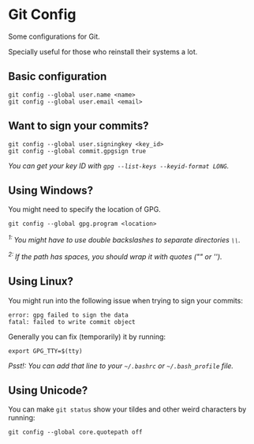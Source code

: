 # Git Config

Some configurations for Git.

Specially useful for those who reinstall their systems a lot.

## Basic configuration

```
git config --global user.name <name>
git config --global user.email <email>
```

## Want to sign your commits?

```
git config --global user.signingkey <key_id>
git config --global commit.gpgsign true
```

*You can get your key ID with `gpg --list-keys --keyid-format LONG`.*

## Using Windows?

You might need to specify the location of GPG.

```
git config --global gpg.program <location>
```

*<sup>1: </sup>You might have to use double backslashes to separate directories `\\`.*

*<sup>2: </sup>If the path has spaces, you should wrap it with quotes ("" or '').*

## Using Linux?

You might run into the following issue when trying to sign your commits:

```
error: gpg failed to sign the data
fatal: failed to write commit object
```

Generally you can fix (temporarily) it by running:

```
export GPG_TTY=$(tty)
```

_Psst!: You can add that line to your `~/.bashrc` or `~/.bash_profile` file._

## Using Unicode?

You can make `git status` show your tildes and other weird characters by running:

```
git config --global core.quotepath off
```